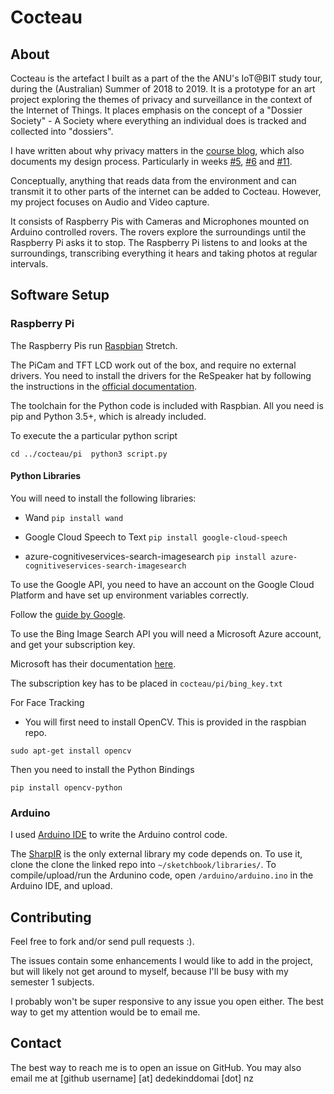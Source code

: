 # Cocteau

## About

Cocteau is the artefact I built as a part of the the ANU's IoT@BIT study tour, during the (Australian) Summer of 2018 to 2019. It is a prototype for an art project exploring the themes of privacy and surveillance in the context of the Internet of Things. It places emphasis on the concept of a "Dossier Society" - A Society where everything an individual does is tracked and collected into "dossiers". 

I have written about why privacy matters in the [course blog](https://cs.anu.edu.au/courses/china-study-tour/news/#chocolatier), which also documents my design process. Particularly in weeks [#5](https://cs.anu.edu.au/courses/china-study-tour/news/2018/12/24/chocolatier-privacy/), [#6](https://cs.anu.edu.au/courses/china-study-tour/news/2019/01/04/chocolatier-project-diary/) and [#11](https://cs.anu.edu.au/courses/china-study-tour/news/2019/02/08/chocolatier-project-diary6/). 

Conceptually, anything that reads data from the environment and can transmit it to other parts of the internet can be added to Cocteau. However, my project focuses on Audio and Video capture. 

It consists of Raspberry Pis with Cameras and Microphones mounted on Arduino controlled rovers. The rovers explore the surroundings until the Raspberry Pi asks it to stop. The Raspberry Pi listens to and looks at the surroundings, transcribing everything it hears and taking photos at regular intervals. 

## Software Setup

### Raspberry Pi 

The Raspberry Pis run [Raspbian](https://www.raspberrypi.org/downloads/raspbian/) Stretch. 

The PiCam and TFT LCD work out of the box, and require no external drivers. You need to install the drivers for the ReSpeaker hat by following the instructions in the [official documentation](https://github.com/respeaker/seeed-voicecard#seeed-voicecard).

The toolchain for the Python code is included with Raspbian. All you need is pip and Python 3.5+, which is already included. 

To execute the a particular python script 

``
 cd ../cocteau/pi 
 python3 script.py
``

#### Python Libraries

You will need to install the following libraries:

* Wand `pip install wand`

* Google Cloud Speech to Text `pip install google-cloud-speech`

* azure-cognitiveservices-search-imagesearch `pip install azure-cognitiveservices-search-imagesearch`

To use the Google API, you need to have an account on the Google Cloud Platform and have set up environment variables correctly.

Follow the [guide by Google](https://cloud.google.com/speech-to-text/docs/quickstart-client-libraries). 

To use the Bing Image Search API you will need a Microsoft Azure account, and get your subscription key. 

Microsoft has their documentation [here](https://docs.microsoft.com/en-us/azure/cognitive-services/bing-image-search/image-sdk-python-quickstart).

The subscription key has to be placed in `cocteau/pi/bing_key.txt`

For Face Tracking 

* You will first need to install OpenCV. This is provided in the raspbian repo.

`sudo apt-get install opencv`

Then you need to install the Python Bindings

`pip install opencv-python`

### Arduino

I used [Arduino IDE](https://www.arduino.cc/en/Main/Software) to write the Arduino control code. 

The [SharpIR](https://github.com/guillaume-rico/SharpIR) is the only external library my code depends on. To use it, clone the clone the linked repo into `~/sketchbook/libraries/`. 
To compile/upload/run the Ardunino code, open `/arduino/arduino.ino` in the Arduino IDE, and upload. 

## Contributing 

Feel free to fork and/or send pull requests :). 

The issues contain some enhancements I would like to add in the project, but will likely not get around to myself, because I'll be busy with my semester 1 subjects. 

I probably won't be super responsive to any issue you open either. The best way to get my attention would be to email me. 

## Contact 

The best way to reach me is to open an issue on GitHub. You may also email me at \[github username\] \[at\] dedekinddomai \[dot\] nz